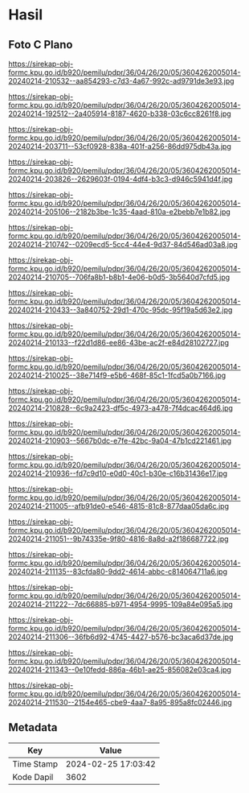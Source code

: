 # Hasil

## Foto C Plano

https://sirekap-obj-formc.kpu.go.id/b920/pemilu/pdpr/36/04/26/20/05/3604262005014-20240214-210532--aa854293-c7d3-4a67-992c-ad9791de3e93.jpg

https://sirekap-obj-formc.kpu.go.id/b920/pemilu/pdpr/36/04/26/20/05/3604262005014-20240214-192512--2a405914-8187-4620-b338-03c6cc8261f8.jpg

https://sirekap-obj-formc.kpu.go.id/b920/pemilu/pdpr/36/04/26/20/05/3604262005014-20240214-203711--53cf0928-838a-401f-a256-86dd975db43a.jpg

https://sirekap-obj-formc.kpu.go.id/b920/pemilu/pdpr/36/04/26/20/05/3604262005014-20240214-203826--2629603f-0194-4df4-b3c3-d946c5941d4f.jpg

https://sirekap-obj-formc.kpu.go.id/b920/pemilu/pdpr/36/04/26/20/05/3604262005014-20240214-205106--2182b3be-1c35-4aad-810a-e2bebb7e1b82.jpg

https://sirekap-obj-formc.kpu.go.id/b920/pemilu/pdpr/36/04/26/20/05/3604262005014-20240214-210742--0209ecd5-5cc4-44e4-9d37-84d546ad03a8.jpg

https://sirekap-obj-formc.kpu.go.id/b920/pemilu/pdpr/36/04/26/20/05/3604262005014-20240214-210705--706fa8b1-b8b1-4e06-b0d5-3b5640d7cfd5.jpg

https://sirekap-obj-formc.kpu.go.id/b920/pemilu/pdpr/36/04/26/20/05/3604262005014-20240214-210433--3a840752-29d1-470c-95dc-95f19a5d63e2.jpg

https://sirekap-obj-formc.kpu.go.id/b920/pemilu/pdpr/36/04/26/20/05/3604262005014-20240214-210133--f22d1d86-ee86-43be-ac2f-e84d28102727.jpg

https://sirekap-obj-formc.kpu.go.id/b920/pemilu/pdpr/36/04/26/20/05/3604262005014-20240214-210025--38e714f9-e5b6-468f-85c1-1fcd5a0b7166.jpg

https://sirekap-obj-formc.kpu.go.id/b920/pemilu/pdpr/36/04/26/20/05/3604262005014-20240214-210828--6c9a2423-df5c-4973-a478-7f4dcac464d6.jpg

https://sirekap-obj-formc.kpu.go.id/b920/pemilu/pdpr/36/04/26/20/05/3604262005014-20240214-210903--5667b0dc-e7fe-42bc-9a04-47b1cd221461.jpg

https://sirekap-obj-formc.kpu.go.id/b920/pemilu/pdpr/36/04/26/20/05/3604262005014-20240214-210936--fd7c9d10-e0d0-40c1-b30e-c16b31436e17.jpg

https://sirekap-obj-formc.kpu.go.id/b920/pemilu/pdpr/36/04/26/20/05/3604262005014-20240214-211005--afb91de0-e546-4815-81c8-877daa05da6c.jpg

https://sirekap-obj-formc.kpu.go.id/b920/pemilu/pdpr/36/04/26/20/05/3604262005014-20240214-211051--9b74335e-9f80-4816-8a8d-a2f186687722.jpg

https://sirekap-obj-formc.kpu.go.id/b920/pemilu/pdpr/36/04/26/20/05/3604262005014-20240214-211135--83cfda80-9dd2-4614-abbc-c814064711a6.jpg

https://sirekap-obj-formc.kpu.go.id/b920/pemilu/pdpr/36/04/26/20/05/3604262005014-20240214-211222--7dc66885-b971-4954-9995-109a84e095a5.jpg

https://sirekap-obj-formc.kpu.go.id/b920/pemilu/pdpr/36/04/26/20/05/3604262005014-20240214-211306--36fb6d92-4745-4427-b576-bc3aca6d37de.jpg

https://sirekap-obj-formc.kpu.go.id/b920/pemilu/pdpr/36/04/26/20/05/3604262005014-20240214-211343--0e10fedd-886a-46b1-ae25-856082e03ca4.jpg

https://sirekap-obj-formc.kpu.go.id/b920/pemilu/pdpr/36/04/26/20/05/3604262005014-20240214-211530--2154e465-cbe9-4aa7-8a95-895a8fc02446.jpg


## Metadata

| Key        | Value               |
| ---------- | ------------------- |
| Time Stamp | 2024-02-25 17:03:42 |
| Kode Dapil | 3602                |



